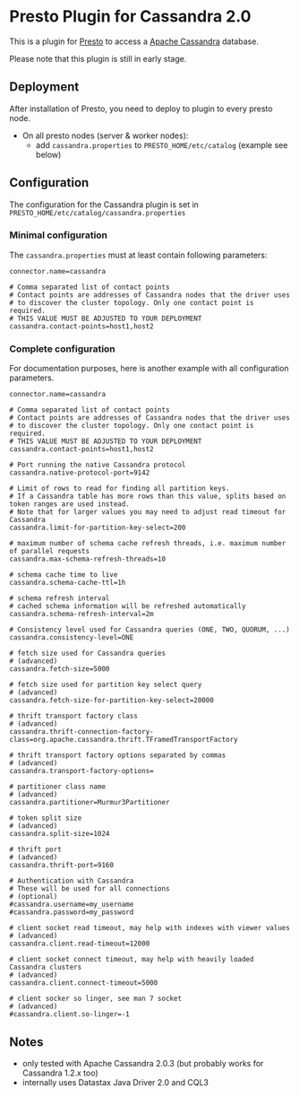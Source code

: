 # Presto Plugin for Cassandra 2.0

This is a plugin for [Presto](http://prestodb.io/) to access a [Apache Cassandra](http://cassandra.apache.org) database.

Please note that this plugin is still in early stage.

## Deployment
After installation of Presto, you need to deploy to plugin to every presto node.

- On all presto nodes (server & worker nodes):
  - add `cassandra.properties` to `PRESTO_HOME/etc/catalog` (example see below)

## Configuration
The configuration for the Cassandra plugin is set in `PRESTO_HOME/etc/catalog/cassandra.properties`

### Minimal configuration
The `cassandra.properties` must at least contain following parameters:
```
connector.name=cassandra

# Comma separated list of contact points
# Contact points are addresses of Cassandra nodes that the driver uses 
# to discover the cluster topology. Only one contact point is required.
# THIS VALUE MUST BE ADJUSTED TO YOUR DEPLOYMENT
cassandra.contact-points=host1,host2
```

### Complete configuration
For documentation purposes, here is another example with all configuration parameters.

```
connector.name=cassandra

# Comma separated list of contact points
# Contact points are addresses of Cassandra nodes that the driver uses 
# to discover the cluster topology. Only one contact point is required.
# THIS VALUE MUST BE ADJUSTED TO YOUR DEPLOYMENT
cassandra.contact-points=host1,host2

# Port running the native Cassandra protocol
cassandra.native-protocol-port=9142

# Limit of rows to read for finding all partition keys.
# If a Cassandra table has more rows than this value, splits based on token ranges are used instead.
# Note that for larger values you may need to adjust read timeout for Cassandra 
cassandra.limit-for-partition-key-select=200

# maximum number of schema cache refresh threads, i.e. maximum number of parallel requests
cassandra.max-schema-refresh-threads=10

# schema cache time to live
cassandra.schema-cache-ttl=1h

# schema refresh interval
# cached schema information will be refreshed automatically
cassandra.schema-refresh-interval=2m

# Consistency level used for Cassandra queries (ONE, TWO, QUORUM, ...)
cassandra.consistency-level=ONE

# fetch size used for Cassandra queries
# (advanced)
cassandra.fetch-size=5000      

# fetch size used for partition key select query
# (advanced)
cassandra.fetch-size-for-partition-key-select=20000

# thrift transport factory class
# (advanced)
cassandra.thrift-connection-factory-class=org.apache.cassandra.thrift.TFramedTransportFactory

# thrift transport factory options separated by commas
# (advanced)
cassandra.transport-factory-options=

# partitioner class name
# (advanced)
cassandra.partitioner=Murmur3Partitioner

# token split size
# (advanced)
cassandra.split-size=1024

# thrift port
# (advanced)
cassandra.thrift-port=9160

# Authentication with Cassandra
# These will be used for all connections
# (optional)
#cassandra.username=my_username
#cassandra.password=my_password

# client socket read timeout, may help with indexes with viewer values
# (advanced)
cassandra.client.read-timeout=12000

# client socket connect timeout, may help with heavily loaded Cassandra clusters
# (advanced)
cassandra.client.connect-timeout=5000

# client socker so linger, see man 7 socket
# (advanced)
#cassandra.client.so-linger=-1
```

## Notes
- only tested with Apache Cassandra 2.0.3 (but probably works for Cassandra 1.2.x too)
- internally uses Datastax Java Driver 2.0 and CQL3
